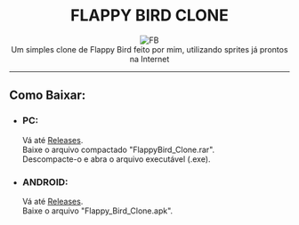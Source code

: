 <div align=center>
  <h1> FLAPPY BIRD CLONE </h1>
</div>

<div align=center>
  <img src="https://i0.wp.com/blog.threadless.com/blog/wp-content/uploads/2016/02/flappybird.png?ssl=1" alt="FB">
</div>

<div align=center>
  Um simples clone de Flappy Bird feito por mim, utilizando sprites já prontos na Internet
</div>

<hr>
<div>
  <h2>
    Como Baixar:
  </h2>
</div>
<div>
  <ul>
    <li><h3>PC:</h3></li>
    Vá até <a href="https://github.com/Mura173/FlappyBird_Clone/releases">Releases</a>.
    <br>
    Baixe o arquivo compactado "FlappyBird_Clone.rar".
    <br>
    Descompacte-o e abra o arquivo executável (.exe).
  </ul>
</div>
<div>
  <ul>
    <li><h3>ANDROID:</h3></li>
    Vá até <a href="https://github.com/Mura173/FlappyBird_Clone/releases">Releases</a>.
    <br>
    Baixe o arquivo "Flappy_Bird_Clone.apk".
  </ul>
</div>
  
